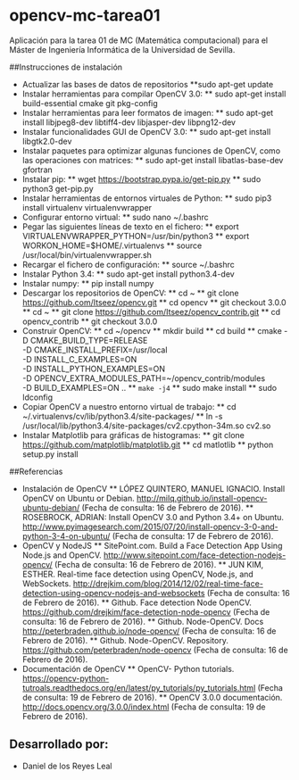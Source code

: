 # opencv-mc-tarea01
Aplicación para la tarea 01 de MC (Matemática computacional) para el Máster de Ingeniería Informática de la Universidad de Sevilla.

##Instrucciones de instalación

* Actualizar las bases de datos de repositorios
**sudo apt-get update
* Instalar herramientas para compilar OpenCV 3.0:
** sudo apt-get install build-essential cmake git pkg-config
* Instalar herramientas para leer formatos de imagen:
** sudo apt-get install libjpeg8-dev libtiff4-dev libjasper-dev libpng12-dev
* Instalar funcionalidades GUI de OpenCV 3.0:
** sudo apt-get install libgtk2.0-dev
* Instalar paquetes para optimizar algunas funciones de OpenCV, como las operaciones con matrices:
** sudo apt-get install libatlas-base-dev gfortran
* Instalar pip:
** wget https://bootstrap.pypa.io/get-pip.py
** sudo python3 get-pip.py
* Instalar herramientas de entornos virtuales de Python:
** sudo pip3 install virtualenv virtualenvwrapper
* Configurar entorno virtual:
** sudo nano ~/.bashrc
* Pegar las siguientes líneas de texto en el fichero:
** export VIRTUALENVWRAPPER_PYTHON=/usr/bin/python3
** export WORKON_HOME=$HOME/.virtualenvs
** source /usr/local/bin/virtualenvwrapper.sh
* Recargar el fichero de configuración:
** source ~/.bashrc
* Instalar Python 3.4:
** sudo apt-get install python3.4-dev
* Instalar numpy:
** pip install numpy
* Descargar los repositorios de OpenCV:
** cd ~
** git clone https://github.com/Itseez/opencv.git
** cd opencv
** git checkout 3.0.0
** cd ~
** git clone https://github.com/Itseez/opencv_contrib.git
** cd opencv_contrib
** git checkout 3.0.0
* Construir OpenCV:
** cd ~/opencv
** mkdir build
** cd build
** cmake -D CMAKE_BUILD_TYPE=RELEASE \
	-D CMAKE_INSTALL_PREFIX=/usr/local \
	-D INSTALL_C_EXAMPLES=ON \
	-D INSTALL_PYTHON_EXAMPLES=ON \
	-D OPENCV_EXTRA_MODULES_PATH=~/opencv_contrib/modules \
	-D BUILD_EXAMPLES=ON ..
** <code>make -j4</code>
** sudo make install
** sudo ldconfig
* Copiar OpenCV a nuestro entorno virtual de trabajo:
** cd ~/.virtualenvs/cv/lib/python3.4/site-packages/
** ln -s /usr/local/lib/python3.4/site-packages/cv2.cpython-34m.so cv2.so
* Instalar Matplotlib para gráficas de histogramas:
** git clone https://github.com/matplotlib/matplotlib.git
** cd matlotlib
** python setup.py install

##Referencias
* Instalación de OpenCV
** LÓPEZ QUINTERO, MANUEL IGNACIO. Install OpenCV on Ubuntu or Debian. http://milq.github.io/install-opencv-ubuntu-debian/ (Fecha de consulta: 16 de Febrero de 2016).
** ROSEBROCK, ADRIAN: Install OpenCV 3.0 and Python 3.4+ on Ubuntu. http://www.pyimagesearch.com/2015/07/20/install-opencv-3-0-and-python-3-4-on-ubuntu/ (Fecha de consulta: 17 de Febrero de 2016).
* OpenCV y NodeJS
** SitePoint.com. Build a Face Detection App Using Node.js and OpenCV. http://www.sitepoint.com/face-detection-nodejs-opencv/ (Fecha de consulta: 16 de Febrero de 2016).
** JUN KIM, ESTHER. Real-time face detection using OpenCV, Node.js, and WebSockets. http://drejkim.com/blog/2014/12/02/real-time-face-detection-using-opencv-nodejs-and-websockets (Fecha de consulta: 16 de Febrero de 2016).
** Github. Face detection Node OpenCV. https://github.com/drejkim/face-detection-node-opencv (Fecha de consulta: 16 de Febrero de 2016).
** Github. Node-OpenCV. Docs http://peterbraden.github.io/node-opencv/ (Fecha de consulta: 16 de Febrero de 2016).
** Github. Node-OpenCV. Repository. https://github.com/peterbraden/node-opencv (Fecha de consulta: 16 de Febrero de 2016).
* Documentación de OpenCV
** OpenCV- Python tutorials. https://opencv-python-tutroals.readthedocs.org/en/latest/py_tutorials/py_tutorials.html (Fecha de consulta: 19 de Febrero de 2016).
** OpenCV 3.0.0 documentación. http://docs.opencv.org/3.0.0/index.html (Fecha de consulta: 19 de Febrero de 2016).



## Desarrollado por:
* Daniel de los Reyes Leal
